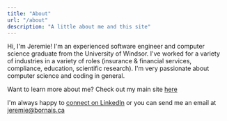 ```yaml
---
title: "About"
url: "/about"
description: "A little about me and this site"
---
```


Hi, I'm Jeremie! I'm an experienced software engineer and computer science graduate from the University of Windsor. I've worked for a variety of industries in a variety of roles (insurance & financial services, compliance, education, scientific research). I'm very passionate about computer science and coding in general.

Want to learn more about me? Check out my main site [here](https://jeremie.bornais.ca/)

I'm always happy to [connect on LinkedIn](https://linkedin.com/in/jeremie-bornais) or you can send me an email at [jeremie@bornais.ca](mailto:jeremie@bornais.ca)
